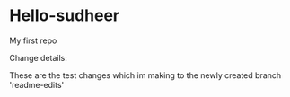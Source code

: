 # Hello-sudheer
My first repo

Change details:

These are the test changes which im making to the newly created branch 'readme-edits'
